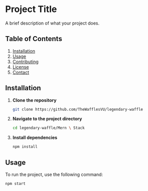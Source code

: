# Project Title

A brief description of what your project does.

## Table of Contents
1. [Installation](#installation)
2. [Usage](#usage)
3. [Contributing](#contributing)
4. [License](#license)
5. [Contact](#contact)

## Installation

1. **Clone the repository**
    ```bash
    git clone https://github.com/TheWafflesVU/legendary-waffle
    ```
2. **Navigate to the project directory**
    ```bash
    cd legendary-waffle/Mern \ Stack
    ```
3. **Install dependencies**
    ```bash
    npm install
    ```

## Usage

To run the project, use the following command:

```bash
npm start
